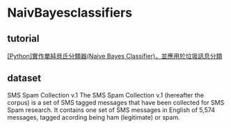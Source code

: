 # NaivBayesclassifiers
## tutorial
[ \[Python\]實作單純貝氏分類器(Naive Bayes Classifier)，並應用於垃圾訊息分類 ](https://medium.com/qiubingcheng/%E5%AF%A6%E4%BD%9C%E5%96%AE%E7%B4%94%E8%B2%9D%E6%B0%8F%E5%88%86%E9%A1%9E%E5%99%A8-%E4%B8%A6%E6%87%89%E7%94%A8%E6%96%BC%E5%9E%83%E5%9C%BE%E8%A8%8A%E6%81%AF%E5%88%86%E9%A1%9E-6b26834c4fd8)

## dataset
SMS Spam Collection v.1
The SMS Spam Collection v.1 (hereafter the corpus) is a set of SMS tagged messages that have been collected for SMS Spam research.
It contains one set of SMS messages in English of 5,574 messages, tagged acording being ham (legitimate) or spam. 
